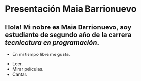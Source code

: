 
# Presentación Maia Barrionuevo
## Hola! Mi nobre es Maia Barrionuevo, soy estudiante de segundo año de la carrera *tecnicatura en programación*.

* En mi tiempo libre me gusta:
+ Leer.
+ Mirar películas.
+ Cantar.
